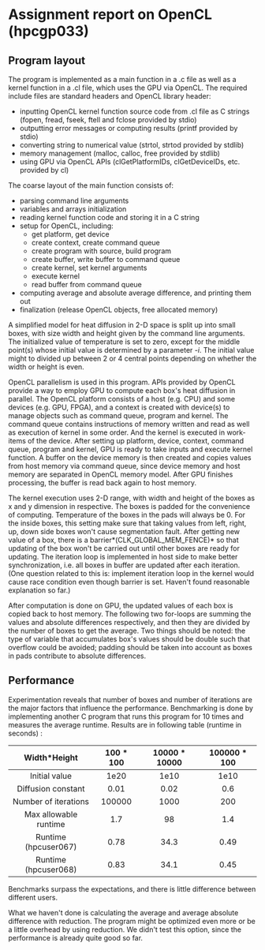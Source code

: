 # Assignment report on OpenCL (hpcgp033)

## Program layout

The program is implemented as a main function in a .c file as well as a kernel function in a .cl file, which uses the GPU via OpenCL. The required include files are standard headers and OpenCL library header:

- inputting OpenCL kernel function source code from .cl file as C strings (fopen, fread, fseek, ftell and fclose provided by stdio)
- outputting error messages or computing results (printf provided by stdio)
- converting string to numerical value (strtol, strtod provided by stdlib)
- memory management (malloc, calloc, free provided by stdlib)
- using GPU via OpenCL APIs (clGetPlatformIDs, clGetDeviceIDs, etc. provided by cl)

The coarse layout of the main function consists of:

- parsing command line arguments
- variables and arrays initialization
- reading kernel function code and storing it in a C string
- setup for OpenCL, including:
  - get platform, get device
  - create context, create command queue
  - create program with source, build program
  - create buffer, write buffer to command queue
  - create kernel, set kernel arguments
  - execute kernel
  - read buffer from command queue
- computing average and absolute average difference, and printing them out
- finalization (release OpenCL objects, free allocated memory)

A simplified model for heat diffusion in 2-D space is split up into small boxes, with size width and height given by the command line arguments. The initialized value of temperature is set to zero, except for the middle point(s) whose initial value is determined by a parameter *-i*. The initial value might to divided up between 2 or 4 central points depending on whether the width or height is even. 

OpenCL parallelism is used in this program. APIs provided by OpenCL provide a way to employ GPU to compute each box's heat diffusion in parallel. The OpenCL platform consists of a host (e.g. CPU) and some devices (e.g. GPU, FPGA), and a context is created with device(s) to manage objects such as command queue, program and kernel. The command queue contains instructions of memory written and read as well as execution of kernel in some order. And the kernel is executed in work-items of the device. After setting up platform, device, context, command queue, program and kernel, GPU is ready to take inputs and execute kernel function. A buffer on the device memory is then created and copies values from host memory via command queue, since device memory and host memory are separated in OpenCL memory model. After GPU finishes processing, the buffer is read back again to host memory.

The kernel execution uses 2-D range, with width and height of the boxes as x and y dimension in respective. The boxes is padded for the convenience of computing. Temperature of the boxes in the pads will always be 0. For the inside boxes, this setting make sure that taking values from left, right, up, down side boxes won't cause segmentation fault. After getting new value of a box, there is a barrier*(CLK_GLOBAL_MEM_FENCE)*  so that updating of the box won't be carried out until other boxes are ready for updating. The iteration loop is implemented in host side to make better synchronization, i.e. all boxes in buffer are updated after each iteration. (One question related to this is: implement iteration loop in the kernel would cause race condition even though barrier is set. Haven't found reasonable explanation so far.)

After computation is done on GPU, the updated values of each box is copied back to host memory. The following two for-loops are summing the values and absolute differences respectively, and then they are divided by the number of boxes to get the average. Two things should be noted: the type of variable that accumulates box's values should be double such that overflow could be avoided; padding should be taken into account as boxes in pads contribute to absolute differences.

## Performance

Experimentation reveals that number of boxes and number of iterations are the major factors that influence the performance. Benchmarking is done by implementing another C program that runs this program for 10 times and measures the average runtime. Results are in following table (runtime in seconds) :

|     Width*Height      | 100 * 100 | 10000 * 10000 | 100000 * 100 |
| :-------------------: | :-------: | :-----------: | :----------: |
|     Initial value     |   1e20    |     1e10      |     1e10     |
|  Diffusion constant   |   0.01    |     0.02      |     0.6      |
| Number of iterations  |  100000   |     1000      |     200      |
| Max allowable runtime |    1.7    |      98       |     1.4      |
| Runtime (hpcuser067)  |   0.78    |     34.3      |     0.49     |
| Runtime (hpcuser068)  |   0.83    |     34.1      |     0.45     |

Benchmarks surpass the expectations, and there is little difference between different users.

What we haven't done is calculating the average and average absolute difference with reduction. The program might be optimized even more or be a little overhead by using reduction. We didn't test this option, since the performance is already quite good so far.